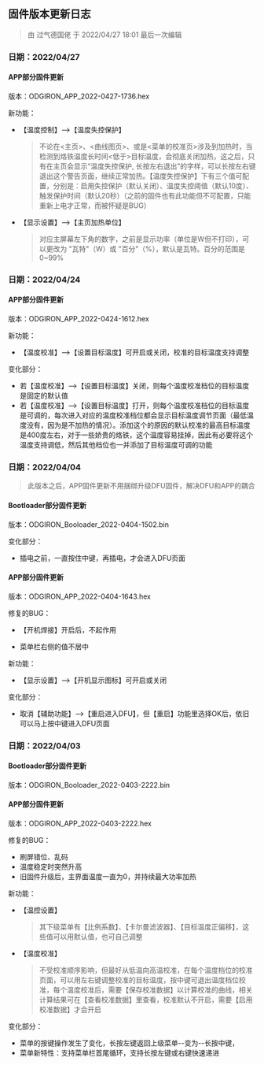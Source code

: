## 固件版本更新日志

> 由 过气德国佬 于 2022/04/27 18:01 最后一次编辑

### 日期：2022/04/27

#### APP部分固件更新

版本：ODGIRON_APP_2022-0427-1736.hex

新功能：

- 【温度控制】-->【温度失控保护】
  
  > 不论在<主页>、<曲线图页>、或是<菜单的校准页>涉及到加热时，当检测到烙铁温度长时间<低于>目标温度，会彻底关闭加热，这之后，只有在主页会显示“温度失控保护, 长按左右退出”的字样，可以长按左右键退出这个警告页面，继续正常加热。【温度失控保护】下有三个值可配置，分别是：启用失控保护（默认关闭）、温度失控阈值（默认10度）、触发保护时间（默认20秒）（之前的固件也有此功能但不可配置，只能重新上电才正常，而被怀疑是BUG）
  
- 【显示设置】-->【主页加热单位】

  > 对应主屏幕左下角的数字，之前是显示功率（单位是W但不打印），可以更改为 "瓦特"（W）或 "百分"（%），默认是瓦特。百分的范围是0~99%


### 日期：2022/04/24

#### APP部分固件更新
版本：ODGIRON_APP_2022-0424-1612.hex

新功能：

- 【温度校准】-->【设置目标温度】可开启或关闭，校准的目标温度支持调整

变化部分：

- 若【温度校准】-->【设置目标温度】关闭，则每个温度校准档位的目标温度是固定的默认值
- 若【温度校准】-->【设置目标温度】打开，则每个温度校准档位的目标温度是可调的，每次进入对应的温度校准档位都会显示目标温度调节页面（最低温度没有，因为是不加热的情况）。添加这个的原因的默认校准的最高目标温度是400度左右，对于一些娇贵的烙铁，这个温度容易挂掉，因此有必要将这个温度支持调低，然后其他档位也一并添加了目标温度可调的功能


### 日期：2022/04/04

> 此版本之后，APP固件更新不用捆绑升级DFU固件，解决DFU和APP的耦合

#### Bootloader部分固件更新
版本：ODGIRON_Booloader_2022-0404-1502.bin

变化部分：

- 插电之前，一直按住中键，再插电，才会进入DFU页面

#### APP部分固件更新

版本：ODGIRON_APP_2022-0404-1643.hex

修复的BUG：

- 【开机焊接】开启后，不起作用

- 菜单栏右侧的值不居中

新功能：

- 【显示设置】-->【开机显示图标】可开启或关闭

变化部分：

- 取消【辅助功能】-->【重启进入DFU】，但【重启】功能里选择OK后，依旧可以马上按中键进入DFU页面


### 日期：2022/04/03

#### Bootloader部分固件更新

版本：ODGIRON_Booloader_2022-0403-2222.bin


#### APP部分固件更新

版本：ODGIRON_APP_2022-0403-2222.hex

修复的BUG：

- 刷屏错位、乱码
- 温度稳定时突然升高
- 旧固件升级后，主界面温度一直为0，并持续最大功率加热

新功能：

- 【温控设置】

  > 其下级菜单有【比例系数】、【卡尔曼滤波器】、【目标温度正偏移】，这些值可以用默认值，也可自己调整

- 【温度校准】

  > 不受校准顺序影响，但最好从低温向高温校准，在每个温度档位的校准页面，可以用左右键调整校准的目标温度，按中键可退出温度档位校准，每个温度校准后，需要【保存校准数据】以计算校准的曲线，相关计算结果可在【查看校准数据】里查看，校准默认不开启，需要【启用校准数据】才会开启

变化部分：

- 菜单的按键操作发生了变化，长按左键返回上级菜单--变为--长按中键，
- 菜单新特性：支持菜单栏首尾循环，支持长按左键或右键快速递进

